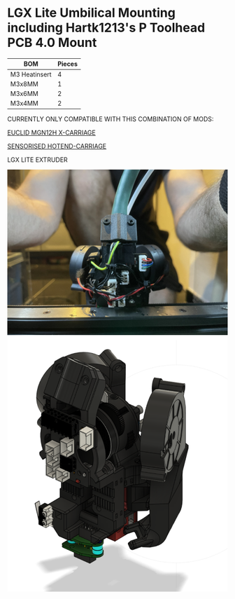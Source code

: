 # LGX Lite Umbilical Mounting including Hartk1213's P Toolhead PCB 4.0 Mount

| BOM | Pieces |
| ------ | ------ |
| M3 Heatinsert | 4 |
| M3x8MM | 1 |
| M3x6MM | 2 |
| M3x4MM | 2 |

CURRENTLY ONLY COMPATIBLE WITH THIS COMBINATION OF MODS:

[EUCLID MGN12H X-CARRIAGE](https://github.com/Minsekt/moronvods/tree/main/Mantis_Mods/MGN12H_Native_Euclid)

[SENSORISED HOTEND-CARRIAGE](https://github.com/Minsekt/moronvods/tree/main/Mantis_Mods/Dragon_Sensorised_Carriage)

LGX LITE EXTRUDER

![](https://github.com/Minsekt/moronvods/blob/main/Mantis_Mods/LGX_Lite_Umbilical/images/IMG_8925.jpg)
![](https://github.com/Minsekt/moronvods/raw/main/Mantis_Mods/Nozzle_LED_Ducts/images/2022-04-16T22_53_09.png)
